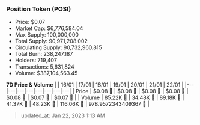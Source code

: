 
  ### Position Token (POSI)
  - Price: $0.07
  - Market Cap: $6,776,584.04
  - Max Supply: 100,000,000
  - Total Supply: 90,971,208.002
  - Circulating Supply: 90,732,960.815
  - Total Burn: 238,247.187
  - Holders: 719,407
  - Transactions: 5,631,824
  - Volume: $387,104,563.45

  **7D Price & Volume**
  | | 16&#x2F;01 | 17&#x2F;01 | 18&#x2F;01 | 19&#x2F;01 | 20&#x2F;01 | 21&#x2F;01 | 22&#x2F;01 |
  |---|---|---|---|---|---|---|---|
  | Price | $0.08 🔻 | $0.08 🔻 | $0.08 🔻 | $0.08 🚀 | $0.08 🚀 | $0.07 🔻 | $0.07 🚀 |
  | Volume | 85.22K 🔻 | 34.48K 🔻 | 89.18K 🚀 | 41.37K 🔻 | 48.23K 🚀 | 116.06K 🚀 | 978.9572343409367 🔻 |

  > updated_at: Jan 22, 2023 1:13 AM
